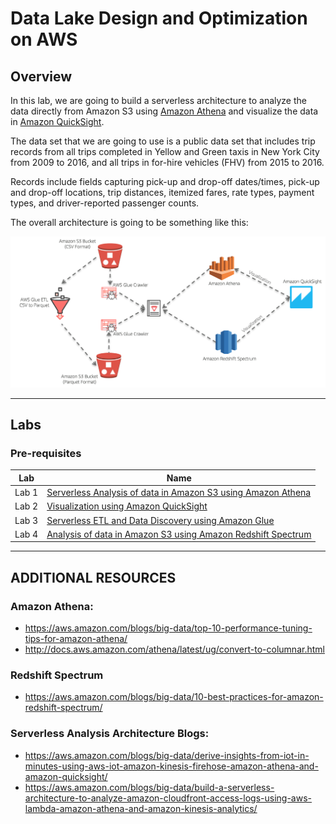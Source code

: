 
# Data Lake Design and Optimization on AWS


## Overview

In this lab, we are going to build a serverless architecture to analyze the data directly from Amazon S3 using [Amazon Athena](https://aws.amazon.com/athena/) and visualize the data in [Amazon QuickSight](https://quicksight.aws/).

The data set that we are going to use is a public data set that includes trip records from all trips completed in Yellow and Green taxis in New York City from 2009 to 2016, and all trips in for-hire vehicles (FHV) from 2015 to 2016.

Records include fields capturing pick-up and drop-off dates/times, pick-up and drop-off locations, trip distances, itemized fares, rate types, payment types, and driver-reported passenger counts.

The overall architecture is going to be something like this:

![architecture-overview.png](images/architectureoverview.PNG)

---

## Labs

### Pre-requisites

|Lab|Name|
|---|----|
|Lab 1|[Serverless Analysis of data in Amazon S3 using Amazon Athena](./Lab1/README.md)|
|Lab 2|[Visualization using Amazon QuickSight](./Lab2/README.md)|
|Lab 3|[Serverless ETL and Data Discovery using Amazon Glue](./Lab3/README.md)|
|Lab 4|[Analysis of data in Amazon S3 using Amazon Redshift Spectrum](./Lab4/README.md)|

---


## **ADDITIONAL RESOURCES**

### Amazon Athena:

- <https://aws.amazon.com/blogs/big-data/top-10-performance-tuning-tips-for-amazon-athena/>
- <http://docs.aws.amazon.com/athena/latest/ug/convert-to-columnar.html>

### Redshift Spectrum
- https://aws.amazon.com/blogs/big-data/10-best-practices-for-amazon-redshift-spectrum/

### Serverless Analysis Architecture Blogs:
- <https://aws.amazon.com/blogs/big-data/derive-insights-from-iot-in-minutes-using-aws-iot-amazon-kinesis-firehose-amazon-athena-and-amazon-quicksight/>
- <https://aws.amazon.com/blogs/big-data/build-a-serverless-architecture-to-analyze-amazon-cloudfront-access-logs-using-aws-lambda-amazon-athena-and-amazon-kinesis-analytics/>
